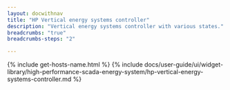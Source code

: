 ```yaml
---
layout: docwithnav
title: "HP Vertical energy systems controller"
description: "Vertical energy systems controller with various states."
breadcrumbs: "true"
breadcrumbs-steps: "2"

---
```

{% include get-hosts-name.html %}
{% include docs/user-guide/ui/widget-library/high-performance-scada-energy-system/hp-vertical-energy-systems-controller.md %}
